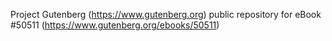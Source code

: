 Project Gutenberg (https://www.gutenberg.org) public repository for
eBook #50511 (https://www.gutenberg.org/ebooks/50511)
